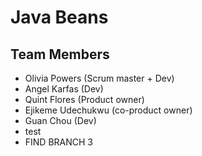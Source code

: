 # Java Beans
## Team Members
 - Olivia Powers (Scrum master + Dev)
 - Angel Karfas (Dev)
 - Quint Flores (Product owner)
 - Ejikeme Udechukwu (co-product owner)
 - Guan Chou (Dev)
- test
- FIND BRANCH 3